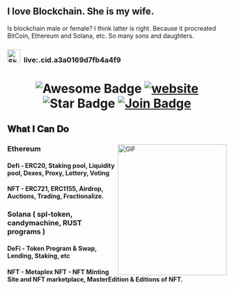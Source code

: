 
<h2 font-weight="bold">I love Blockchain. She is my wife.</h2>
<p>Is blockchain male or female? I think latter is right. Because it procreated BitCoin, Ethereum and Solana, etc. So many sons and daughters.</p>

<h3><img width="30px" height="30px" src="https://github.com/blockchainlover2019/blockchainlover2019/blob/main/skype.png" alt="Skype"/> &nbsp;live:.cid.a3a0169d7fb4a4f9</h3>

<h1 align="center">
  <img src="https://cdn.rawgit.com/sindresorhus/awesome/d7305f38d29fed78fa85652e3a63e154dd8e8829/media/badge.svg" alt="Awesome Badge"/>
  <a href="/"><img src="https://img.shields.io/static/v1?label=&labelColor=505050&message=findwork&color=%230076D6&style=flat&logo=google-chrome&logoColor=%230076D6" alt="website"/></a>
  <img src="https://img.shields.io/static/v1?label=%F0%9F%8C%9F&message=If%20Useful&style=style=flat&color=BC4E99" alt="Star Badge"/>
  <a href="https://join.skype.com/invite/yIEeTOr6CPJ2"><img src="https://img.shields.io/discord/733027681184251937.svg?style=flat&label=Join&color=7289DA" alt="Join Badge"/></a>
</h1>

## 𝐖𝐡𝐚𝐭 𝐈 𝐂𝐚𝐧 𝐃𝐨

<div>
<img align="right" alt="GIF" src="https://github.com/blockchainlover2019/blockchainlover2019/blob/main/punk.png" width="250" height="300" />

### Ethereum
#### Defi - ERC20, Staking pool, Liquidity pool, Dexes, Proxy, Lottery, Voting
#### NFT - ERC721, ERC1155, Airdrop, Auctions, Trading, Fractionalize.
### Solana ( spl-token, candymachine, RUST programs )
#### DeFi - Token Program & Swap, Lending, Staking, etc
#### NFT - Metaplex NFT - NFT Minting Site and NFT marketplace, MasterEdition & Editions of NFT.
<br />
</div>
